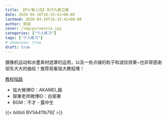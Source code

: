 ```yaml
---
title: 【PV/新人向】天行九歌卫聂
date: 2020-04-16T16:33:41+08:00
lastmod: 2020-04-16T16:33:41+08:00
author: 佩瑶
cover: /img/pv/weinie.jpg
categories: ["个人练习"]
tags: ["个人练习"]
# showcase: true
draft: true
---
```


摄像机运动和水墨素材遮罩的运用，以及一些点缀的粒子和波纹效果~也非常感谢邬东大大的曲绘！推荐观看铭大教程噢！

<!--more-->

[教程指路](https://www.bilibili.com/video/BV1HW411m7Ha)

- 铭大微博ID：AKAMEI_銘
- 鄔東老师微博ID：白鄔東
- BGM：不才 - 露中生

{{< bilibili BV1iA411b79Z >}}

